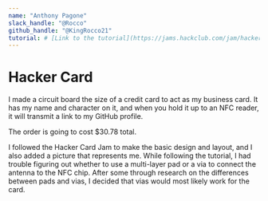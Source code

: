 ```yaml
---
name: "Anthony Pagone"
slack_handle: "@Rocco"
github_handle: "@KingRocco21"
tutorial: # [Link to the tutorial](https://jams.hackclub.com/jam/hacker-card)
---
```


# Hacker Card

<!-- Describe your board in 2-3 sentences. What are you making? What will it do? -->
I made a circuit board the size of a credit card to act as my business card. It has my name and character on it, and when you hold it up to an NFC reader, it will transmit a link to my GitHub profile.
<!-- How much is it going to cost? -->
The order is going to cost $30.78 total.
<!-- Tell us a little bit about your design process. What were some challenges? What helped? ***Totally optional*** -->
I followed the Hacker Card Jam to make the basic design and layout, and I also added a picture that represents me.
While following the tutorial, I had trouble figuring out whether to use a multi-layer pad or a via to connect the antenna to the NFC chip.
After some through research on the differences between pads and vias, I decided that vias would most likely work for the card.
